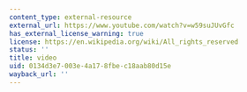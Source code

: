 ```yaml
---
content_type: external-resource
external_url: https://www.youtube.com/watch?v=w59suJUvGfc
has_external_license_warning: true
license: https://en.wikipedia.org/wiki/All_rights_reserved
status: ''
title: video
uid: 0134d3e7-003e-4a17-8fbe-c18aab80d15e
wayback_url: ''
---
```

